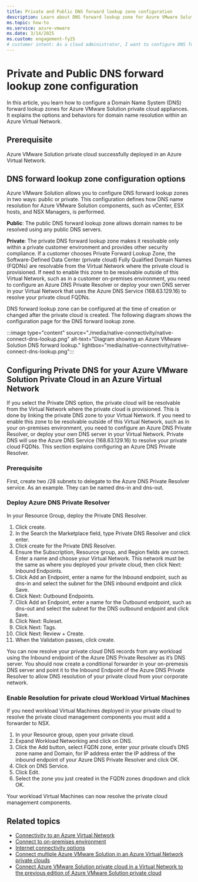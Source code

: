 ```yaml
---
title: Private and Public DNS forward lookup zone configuration
description: Learn about DNS forward lookup zone for Azure VMware Solution in an Azure Virtual Network.
ms.topic: how-to
ms.service: azure-vmware
ms.date: 3/14/2025
ms.custom: engagement-fy25
# customer intent: As a cloud administrator, I want to configure DNS forward lookup zone for Azure VMware Solution in an Azure Virtual Network so that I can manage domain name resolution for private cloud appliances.
---
```


# Private and Public DNS forward lookup zone configuration

In this article, you learn how to configure a Domain Name System (DNS) forward lookup zones for Azure VMware Solution private cloud appliances. It explains the options and behaviors for domain name resolution within an Azure Virtual Network. 

## Prerequisite

Azure VMware Solution private cloud successfully deployed in an Azure Virtual Network. 

## DNS forward lookup zone configuration options 

Azure VMware Solution allows you to configure DNS forward lookup zones in two ways: public or private. This configuration defines how DNS name resolution for Azure VMware Solution components, such as vCenter, ESX hosts, and NSX Managers, is performed. 

**Public**: The public DNS forward lookup zone allows domain names to be resolved using any public DNS servers. 

**Private**: The private DNS forward lookup zone makes it resolvable only within a private customer environment and provides other security compliance. If a customer chooses Private Forward Lookup Zone, the Software-Defined Data Center (private cloud) Fully Qualified Domain Names (FQDNs) are resolvable from the Virtual Network where the private cloud is provisioned. If need to enable this zone to be resolvable outside of this Virtual Network, such as in a customer on-premises environment, you need to configure an Azure DNS Private Resolver or deploy your own DNS server in your Virtual Network that uses the Azure DNS Service (168.63.129.16) to resolve your private cloud FQDNs. 

DNS forward lookup zone can be configured at the time of creation or changed after the private cloud is created. The following diagram shows the configuration page for the DNS forward lookup zone. 

:::image type="content" source="./media/native-connectivity/native-connect-dns-lookup.png" alt-text="Diagram showing an Azure VMware Solution DNS forward lookup." lightbox="media/native-connectivity/native-connect-dns-lookup.png":::

## Configuring Private DNS for your Azure VMware Solution Private Cloud in an Azure Virtual Network  
 
If you select the Private DNS option, the private cloud will be resolvable from the Virtual Network where the private cloud is provisioned. This is done by linking the private DNS zone to your Virtual Network. If you need to enable this zone to be resolvable outside of this Virtual Network, such as in your on-premises environment, you need to configure an Azure DNS Private Resolver, or deploy your own DNS server in your Virtual Network. Private DNS will use the Azure DNS Service (168.63.129.16) to resolve your private cloud FQDNs. This section explains configuring an Azure DNS Private Resolver. 
 
 ### Prerequisite
 
 First, create two /28 subnets to delegate to the Azure DNS Private Resolver service. As an example. They can be named dns-in and dns-out. 
 
 ### Deploy Azure DNS Private Resolver
 
 In your Resource Group, deploy the Private DNS Resolver. 
 
 1. Click create. 
 2. In the Search the Marketplace field, type Private DNS Resolver and click enter. 
 3. Click create for the Private DNS Resolver. 
 4. Ensure the Subscription, Resource group, and Region fields are correct. Enter a name and choose your Virtual Network. This network must be the same as where you deployed your private cloud, then click Next: Inbound Endpoints. 
 5. Click Add an Endpoint, enter a name for the Inbound endpoint, such as dns-in and select the subnet for the DNS inbound endpoint and click Save.
 6. Click Next: Outbound Endpoints. 
 7. Click Add an Endpoint, enter a name for the Outbound endpoint, such as dns-out and select the subnet for the DNS outbound endpoint and click Save.
 8. Click Next: Ruleset. 
 9. Click Next: Tags. 
 10. Click Next: Review + Create. 
 11. When the Validation passes, click create. 
 
You can now resolve your private cloud DNS records from any workload using the Inbound endpoint of the Azure DNS Private Resolver as it’s DNS server. You should now create a conditional forwarder in your on-premesis DNS server and point it to the Inbound Endpoint of the Azure DNS Private Resolver to allow DNS resolution of your private cloud from your corporate network. 
 
 ### Enable Resolution for private cloud Workload Virtual Machines
 
 If you need workload Virtual Machines deployed in your private cloud to resolve the private cloud management components you must add a forwarder to NSX. 
 
 1. In your Resource group, open your private cloud. 
 2. Expand Workload Networking and click on DNS. 
 3. Click the Add button, select FQDN zone, enter your private cloud’s DNS zone name and Domain, for IP address enter the IP address of the inbound endpoint of your Azure DNS Private Resolver and click OK. 
 4. Click on DNS Service. 
 5. Click Edit. 
 6. Select the zone you just created in the FQDN zones dropdown and click OK.  
 
 Your workload Virtual Machines can now resolve the private cloud management components. 

## Related topics
- [Connectivity to an Azure Virtual Network](native-network-connectivity.md)
- [Connect to on-premises environment](native-connect-on-premises.md)
- [Internet connectivity options](native-internet-connectivity-design-considerations.md)
- [Connect multiple Azure VMware Solution in an Azure Virtual Network private clouds](native-connect-multiple-private-clouds.md)
- [Connect Azure VMware Solution private cloud in a Virtual Network to the previous edition of Azure VMware Solution private cloud](native-connect-private-cloud-previous-edition.md)
